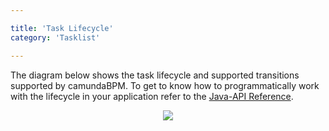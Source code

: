 ```yaml
---

title: 'Task Lifecycle'
category: 'Tasklist'

---
```


The diagram below shows the task lifecycle and supported transitions supported by camundaBPM. To get to know how to programmatically work with the lifecycle in your application refer to the <a href="ref:/reference/javadoc/?org/camunda/bpm/engine/impl/TaskServiceImpl.html">Java-API Reference</a>.

<center><img class="img-responsive" src="ref:asset:/assets/img/implementation-tasklist/tasklist-user-task-state-complete.png" /></center>
